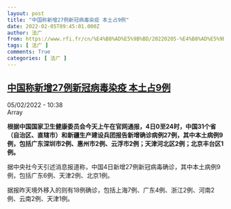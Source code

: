 ```yaml
---
layout: post
title: "中国称新增27例新冠病毒染疫 本土占9例"
date: 2022-02-05T09:45:01.000Z
author: 法广
from: https://www.rfi.fr/cn/%E4%B8%AD%E5%9B%BD/20220205-%E4%B8%AD%E5%9B%BD%E7%A7%B0%E6%96%B0%E5%A2%9E27%E4%BE%8B%E6%96%B0%E5%86%A0%E7%97%85%E6%AF%92%E6%9F%93%E7%96%AB-%E6%9C%AC%E5%9C%9F%E5%8D%A09%E4%BE%8B
tags: [ 法广 ]
comments: True
categories: [ 法广 ]
---
```

<!--1644054301000-->
[中国称新增27例新冠病毒染疫 本土占9例](https://www.rfi.fr/cn/%E4%B8%AD%E5%9B%BD/20220205-%E4%B8%AD%E5%9B%BD%E7%A7%B0%E6%96%B0%E5%A2%9E27%E4%BE%8B%E6%96%B0%E5%86%A0%E7%97%85%E6%AF%92%E6%9F%93%E7%96%AB-%E6%9C%AC%E5%9C%9F%E5%8D%A09%E4%BE%8B)
------

<div>
<div>05/02/2022 - 10:38</div>Array<p><strong>                    根据中国国家卫生健康委员会今天上午在官网通报，4日0至24时，中国31个省（自治区、直辖市）和新疆生产建设兵团报告新增确诊病例27例，其中本土病例9例，包括广东深圳市2例、惠州市2例、云浮市2例；天津河北区2例；北京丰台区1例。                </strong></p><div >                    <p>据中央社今天引述消息报道称，中国4日新增27例新冠病毒确诊，其中本土病例9例，包括广东6例、天津2例、北京1例。</p><p>据报昨天境外移入的则有18例确诊，包括上海7例、广东4例、浙江2例、河南2例、云南2例、天津1例。</p>                                            <div data-selfpromo-newsletter>    </div>    <div data-selfpromo-app>    </div>                </div>
</div>
